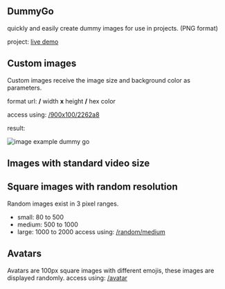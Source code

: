 ## DummyGo

quickly and easily create dummy images for use in projects. (PNG format)

project: [live demo](https://dummygo.com/)

## Custom images
Custom images receive the image size and background color as parameters.

format url: **/** width **x** height **/** hex color

access using: [/900x100/2262a8](https://dummygo.com/image/900x100/2262a8)

result:

![image example dummy go](https://dummygo.com/image/900x100/2262a8)

## Images with standard video size

## Square images with random resolution
Random images exist in 3 pixel ranges.
- small: 80 to 500
- medium: 500 to 1000
- large: 1000 to 2000
access using: [/random/medium](https://dummygo.com/random/medium)

## Avatars
Avatars are 100px square images with different emojis, these images are displayed randomly.
access using: [/avatar](https://dummygo.com/avatar)
